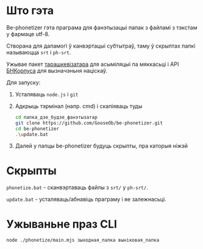 # Што гэта

Be-phonetizer гэта праграма для фанэтызацыі папак з файламі з тэкстам у фармаце utf-8.

Створана для дапамогі ў канвэртацыі субтытраў,
таму ў скрыптах папкі называюцца `srt` і `ph-srt`.

Ужывае
пакет [тарашкевізатара](https://github.com/GooseOb/taraskevizer) для асыміляцыі па мяккасьці
і API [БНКорпуса](https://bnkorpus.info/fanetyka.html) для вызначэньня націскаў.

Для запуску:

1. Усталяваць `node.js` і `git`
2. Адкрыць тэрмінал (напр. cmd) і скапіяваць туды

   ```sh
   cd папка_дзе_будзе_фанэтызатар
   git clone https://github.com/GooseOb/be-phonetizer.git
   cd be-phonetizer
   .\update.bat
   ```

3. Далей у папцы be-phonetizer будуць скрыпты, пра каторыя ніжэй

# Скрыпты

`phonetize.bat` - сканвэртаваць файлы з `srt/` у `ph-srt/`.

`update.bat` - усталяваць/абнавіць праграму і яе залежнасьці.

# Ужываньне праз CLI

```bash
node ./phonetize/main.mjs зыходная_папка выніковая_папка
```
